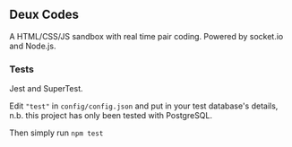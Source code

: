 ## Deux Codes

A HTML/CSS/JS sandbox with real time pair coding. Powered by socket.io and Node.js.


### Tests

Jest and SuperTest.

Edit `"test"` in `config/config.json` and put in your test database's details, n.b. this project has only been tested with PostgreSQL.

Then simply run `npm test`
